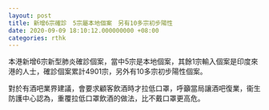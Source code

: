 ```yaml
---
layout: post
title: 新增6宗確診　5宗屬本地個案　另有10多宗初步陽性
date: 2020-09-09 18:10:12.000000000 +08:00
categories: rthk
---
```


本港新增6宗新型肺炎確診個案，當中5宗是本地個案，其餘1宗輸入個案是印度來港的人士，確診個案累計4901宗，另外有10多宗初步陽性個案。

對於有酒吧業界建議，會要求顧客飲酒時才拉低口罩，呼籲當局讓酒吧復業，衞生防護中心認為，重覆拉低口罩飲酒的做法，比不戴口罩更高危。

